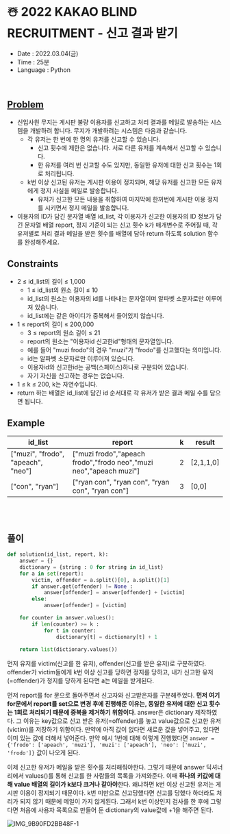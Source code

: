# ☃️ 2022 KAKAO BLIND RECRUITMENT - 신고 결과 받기
- Date : 2022.03.04(금)
- Time : 25분
- Language : Python
<br>

## [Problem](https://programmers.co.kr/learn/courses/30/lessons/92334)
- 신입사원 무지는 게시판 불량 이용자를 신고하고 처리 결과를 메일로 발송하는 시스템을 개발하려 합니다. 무지가 개발하려는 시스템은 다음과 같습니다.
    - 각 유저는 한 번에 한 명의 유저를 신고할 수 있습니다.
        - 신고 횟수에 제한은 없습니다. 서로 다른 유저를 계속해서 신고할 수 있습니다.
        - 한 유저를 여러 번 신고할 수도 있지만, 동일한 유저에 대한 신고 횟수는 1회로 처리됩니다.
    - k번 이상 신고된 유저는 게시판 이용이 정지되며, 해당 유저를 신고한 모든 유저에게 정지 사실을 메일로 발송합니다.
        - 유저가 신고한 모든 내용을 취합하여 마지막에 한꺼번에 게시판 이용 정지를 시키면서 정지 메일을 발송합니다.
- 이용자의 ID가 담긴 문자열 배열 id_list, 각 이용자가 신고한 이용자의 ID 정보가 담긴 문자열 배열 report, 정지 기준이 되는 신고 횟수 k가 매개변수로 주어질 때, 각 유저별로 처리 결과 메일을 받은 횟수를 배열에 담아 return 하도록 solution 함수를 완성해주세요.

## Constraints
- 2 ≤ id_list의 길이 ≤ 1,000
    - 1 ≤ id_list의 원소 길이 ≤ 10
    - id_list의 원소는 이용자의 id를 나타내는 문자열이며 알파벳 소문자로만 이루어져 있습니다.
    - id_list에는 같은 아이디가 중복해서 들어있지 않습니다.
- 1 ≤ report의 길이 ≤ 200,000
    - 3 ≤ report의 원소 길이 ≤ 21
    - report의 원소는 "이용자id 신고한id"형태의 문자열입니다.   
    - 예를 들어 "muzi frodo"의 경우 "muzi"가 "frodo"를 신고했다는 의미입니다.
    - id는 알파벳 소문자로만 이루어져 있습니다.
    - 이용자id와 신고한id는 공백(스페이스)하나로 구분되어 있습니다.
    - 자기 자신을 신고하는 경우는 없습니다.
- 1 ≤ k ≤ 200, k는 자연수입니다.
- return 하는 배열은 id_list에 담긴 id 순서대로 각 유저가 받은 결과 메일 수를 담으면 됩니다.

## Example
|id_list	|report|	k	|result|
| ------------ | ------------ | ------------ | ------------ |
|["muzi", "frodo", "apeach", "neo"]	|["muzi frodo","apeach frodo","frodo neo","muzi neo","apeach muzi"]|	2|	[2,1,1,0]|
|["con", "ryan"]|	["ryan con", "ryan con", "ryan con", "ryan con"]|	3	|[0,0]|

<br><br>

## 풀이
```python
def solution(id_list, report, k):
    answer = {}
    dictionary = {string : 0 for string in id_list}
    for a in set(report):
        victim, offender = a.split()[0], a.split()[1]
        if answer.get(offender) != None : 
            answer[offender] = answer[offender] + [victim]
        else:
            answer[offender] = [victim]

    for counter in answer.values():
        if len(counter) >= k :
            for t in counter:
                dictionary[t] = dictionary[t] + 1
    
    return list(dictionary.values())
```
먼저 유저를 victim(신고를 한 유저), offender(신고를 받은 유저)로 구분하였다. offender가 victim들에게 k번 이상 신고를 당하면 정지를 당하고, 내가 신고한 유저(=offender)가 정지를 당하게 된다면 a는 메일을 받게된다. 

먼저 report를 for 문으로 돌아주면서 신고자와 신고받은자를 구분해주었다. **먼저 여기 for문에서 report를 set으로 변경 후에 진행해준 이유는, 동일한 유저에 대한 신고 횟수는 1회로 처리되기 때문에 중복을 제거하기 위함이다**. answer은 dictionary 제작하였다. 그 이유는 key값으로 신고 받은 유저(=offender)를 놓고 value값으로 신고한 유저(victim)를 저장하기 위함이다. 만약에 아직 값이 없다면 새로운 값을 넣어주고, 있다면 이미 있는 값에 더해서 넣어준다. 만약 예시 1번에 대해 이렇게 진행했다면 ```answer = {'frodo': ['apeach', 'muzi'], 'muzi': ['apeach'], 'neo': ['muzi', 'frodo']}``` 값이 나오게 된다. 

이제 신고한 유저가 메일을 받은 횟수를 처리해줘야한다. 그렇기 때문에 answer 딕셔너리에서 values()를 통해 신고를 한 사람들의 목록을 가져와준다. 이때 **하나의 키값에 대해 value 배열의 길이가 k보다 크거나 같아야**한다. 왜냐하면 k번 이상 신고된 유저는 게시판 이용이 정지되기 때문이다. k번 미만으로 신고당했다면 신고를 당했다 하더라도 처리가 되지 않기 때문에 메일이 가지 않게된다. 그래서 k번 이상인지 검사를 한 후에 그렇다면 처음에 사용자 목록으로 만들어 둔 dictionary의 value값에 +1을 해주면 된다. 


![IMG_9B90FD2BB48F-1](https://user-images.githubusercontent.com/51286963/156603938-3bb350bc-d84d-4acc-bcef-c861d835147f.jpeg)


